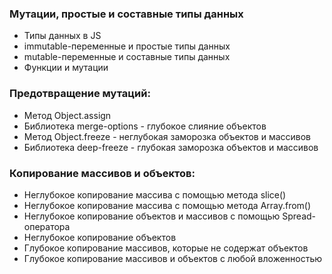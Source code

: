 ### Мутации, простые и составные типы данных
- Типы данных в JS
- immutable-переменные и простые типы данных
- mutable-переменные и составные типы данных
- Функции и мутации

### Предотвращение мутаций:
- Метод Object.assign
- Библиотека merge-options - глубокое слияние объектов
- Метод Object.freeze - неглубокая заморозка объектов и массивов
- Библиотека deep-freeze - глубокая заморозка объектов и массивов 

### Копирование массивов и объектов:
- Неглубокое копирование массива с помощью метода slice()
- Неглубокое копирование массива с помощью метода Array.from()
- Неглубокое копирование объектов и массивов с помощью Spread-оператора
- Неглубокое копирование объектов
- Глубокое копирование массивов, которые не содержат объектов
- Глубокое копирование массивов и объектов с любой вложенностью
